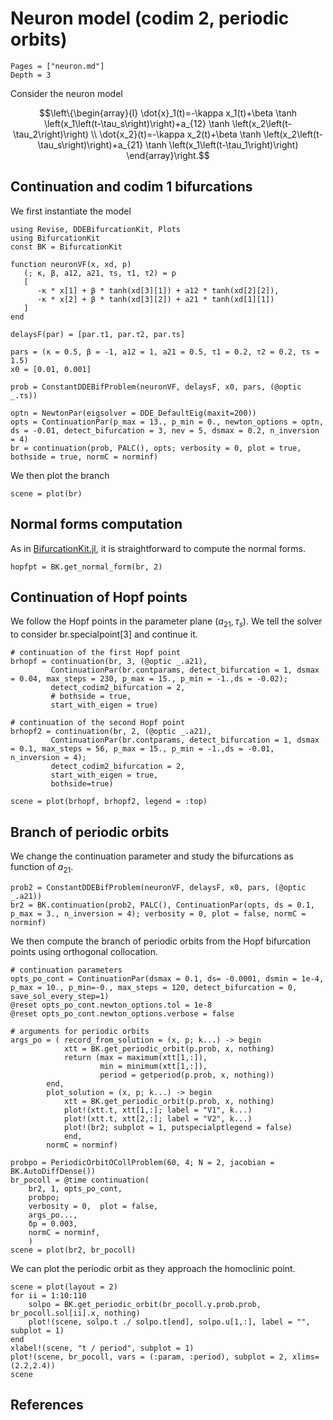 # Neuron model (codim 2, periodic orbits)

```@contents
Pages = ["neuron.md"]
Depth = 3
```
Consider the neuron model

$$\left\{\begin{array}{l}
\dot{x}_1(t)=-\kappa x_1(t)+\beta \tanh \left(x_1\left(t-\tau_s\right)\right)+a_{12} \tanh \left(x_2\left(t-\tau_2\right)\right) \\
\dot{x_2}(t)=-\kappa x_2(t)+\beta \tanh \left(x_2\left(t-\tau_s\right)\right)+a_{21} \tanh \left(x_1\left(t-\tau_1\right)\right)
\end{array}\right.$$


## Continuation and codim 1 bifurcations

We first instantiate the model

```@example TUTneuron
using Revise, DDEBifurcationKit, Plots
using BifurcationKit
const BK = BifurcationKit

function neuronVF(x, xd, p)
   (; κ, β, a12, a21, τs, τ1, τ2) = p
   [
      -κ * x[1] + β * tanh(xd[3][1]) + a12 * tanh(xd[2][2]),
      -κ * x[2] + β * tanh(xd[3][2]) + a21 * tanh(xd[1][1])
   ]
end

delaysF(par) = [par.τ1, par.τ2, par.τs]

pars = (κ = 0.5, β = -1, a12 = 1, a21 = 0.5, τ1 = 0.2, τ2 = 0.2, τs = 1.5)
x0 = [0.01, 0.001]

prob = ConstantDDEBifProblem(neuronVF, delaysF, x0, pars, (@optic _.τs))

optn = NewtonPar(eigsolver = DDE_DefaultEig(maxit=200))
opts = ContinuationPar(p_max = 13., p_min = 0., newton_options = optn, ds = -0.01, detect_bifurcation = 3, nev = 5, dsmax = 0.2, n_inversion = 4)
br = continuation(prob, PALC(), opts; verbosity = 0, plot = true, bothside = true, normC = norminf)
```

We then plot the branch

```@example TUTneuron
scene = plot(br)
```

## Normal forms computation

As in [BifurcationKit.jl](https://github.com/rveltz/BifurcationKit.jl), it is straightforward to compute the normal forms.

```@example TUTneuron
hopfpt = BK.get_normal_form(br, 2)
```

## Continuation of Hopf points
We follow the Hopf points in the parameter plane $(a_{21},\tau_s)$. We tell the solver to consider br.specialpoint[3] and continue it.

```@example TUTneuron
# continuation of the first Hopf point
brhopf = continuation(br, 3, (@optic _.a21),
         ContinuationPar(br.contparams, detect_bifurcation = 1, dsmax = 0.04, max_steps = 230, p_max = 15., p_min = -1.,ds = -0.02);
         detect_codim2_bifurcation = 2,
         # bothside = true,
         start_with_eigen = true)

# continuation of the second Hopf point
brhopf2 = continuation(br, 2, (@optic _.a21),
         ContinuationPar(br.contparams, detect_bifurcation = 1, dsmax = 0.1, max_steps = 56, p_max = 15., p_min = -1.,ds = -0.01, n_inversion = 4);
         detect_codim2_bifurcation = 2,
         start_with_eigen = true,
         bothside=true)

scene = plot(brhopf, brhopf2, legend = :top)
```

## Branch of periodic orbits

We change the continuation parameter and study the bifurcations as function of $a_{21}$.

```@example TUTneuron
prob2 = ConstantDDEBifProblem(neuronVF, delaysF, x0, pars, (@optic _.a21))
br2 = BK.continuation(prob2, PALC(), ContinuationPar(opts, ds = 0.1, p_max = 3., n_inversion = 4); verbosity = 0, plot = false, normC = norminf)
```

We then compute the branch of periodic orbits from the Hopf bifurcation points using orthogonal collocation.

```@example TUTneuron
# continuation parameters
opts_po_cont = ContinuationPar(dsmax = 0.1, ds= -0.0001, dsmin = 1e-4, p_max = 10., p_min=-0., max_steps = 120, detect_bifurcation = 0, save_sol_every_step=1)
@reset opts_po_cont.newton_options.tol = 1e-8
@reset opts_po_cont.newton_options.verbose = false

# arguments for periodic orbits
args_po = (	record_from_solution = (x, p; k...) -> begin
			xtt = BK.get_periodic_orbit(p.prob, x, nothing)
			return (max = maximum(xtt[1,:]),
					min = minimum(xtt[1,:]),
					period = getperiod(p.prob, x, nothing))
		end,
		plot_solution = (x, p; k...) -> begin
			xtt = BK.get_periodic_orbit(p.prob, x, nothing)
			plot!(xtt.t, xtt[1,:]; label = "V1", k...)
			plot!(xtt.t, xtt[2,:]; label = "V2", k...)
			plot!(br2; subplot = 1, putspecialptlegend = false)
			end,
		normC = norminf)

probpo = PeriodicOrbitOCollProblem(60, 4; N = 2, jacobian = BK.AutoDiffDense())
br_pocoll = @time continuation(
	br2, 1, opts_po_cont,
	probpo;
	verbosity = 0,	plot = false,
	args_po...,
	δp = 0.003,
	normC = norminf,
	)
scene = plot(br2, br_pocoll)
```

We can plot the periodic orbit as they approach the homoclinic point.

```@example TUTneuron
scene = plot(layout = 2)
for ii = 1:10:110
	solpo = BK.get_periodic_orbit(br_pocoll.γ.prob.prob, br_pocoll.sol[ii].x, nothing)
	plot!(scene, solpo.t ./ solpo.t[end], solpo.u[1,:], label = "", subplot = 1)
end
xlabel!(scene, "t / period", subplot = 1)
plot!(scene, br_pocoll, vars = (:param, :period), subplot = 2, xlims=(2.2,2.4))
scene
```

## References
